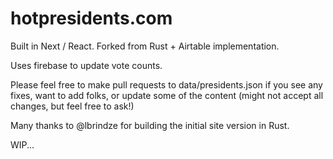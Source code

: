 # hotpresidents.com
Built in Next / React. Forked from Rust + Airtable implementation. 

Uses firebase to update vote counts. 

Please feel free to make pull requests to data/presidents.json if you see any fixes, want to add folks, or update some of the content (might not accept all changes, but feel free to ask!)

Many thanks to @lbrindze for building the initial site version in Rust. 

WIP...

